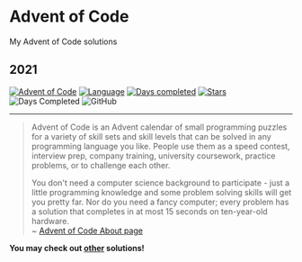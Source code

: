 # Advent of Code

My Advent of Code solutions

## 2021

[![Advent of Code](https://img.shields.io/badge/Advent%20of%20Code%20🎄-2021-brightgreen)](https://adventofcode.com/2021/about)
[![Language](https://img.shields.io/badge/Language-Typescript-blue)](https://www.typescriptlang.org/)
[![Days completed](https://img.shields.io/badge/day%20📅-5-9cf)](https://adventofcode.com/2021)
[![Stars](https://img.shields.io/badge/stars%20⭐-10-yellow)](https://adventofcode.com/2021/stats)
![Days Completed](https://img.shields.io/badge/days%20completed-5-red)
![GitHub](https://img.shields.io/github/license/Tim-Tech-Dev/Advent-of-Code?label=License)

---

> Advent of Code is an Advent calendar of small programming puzzles for a
> variety of skill sets and skill levels that can be solved in any programming
> language you like. People use them as a speed contest, interview prep, company
> training, university coursework, practice problems, or to challenge each
> other.
>
> You don't need a computer science background to participate - just a little
> programming knowledge and some problem solving skills will get you pretty far.
> Nor do you need a fancy computer; every problem has a solution that completes
> in at most 15 seconds on ten-year-old hardware.  
> ~ [Advent of Code About page](https://adventofcode.com/2021/about)

**You may check out [other](https://github.com/search?q=advent+of+code) solutions!**
